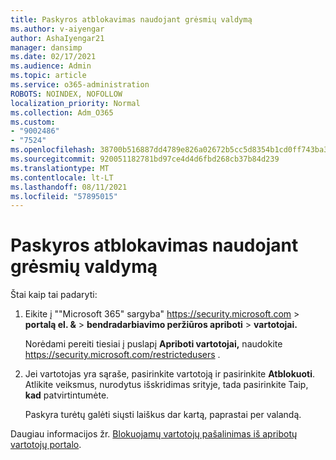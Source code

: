 ```yaml
---
title: Paskyros atblokavimas naudojant grėsmių valdymą
ms.author: v-aiyengar
author: AshaIyengar21
manager: dansimp
ms.date: 02/17/2021
ms.audience: Admin
ms.topic: article
ms.service: o365-administration
ROBOTS: NOINDEX, NOFOLLOW
localization_priority: Normal
ms.collection: Adm_O365
ms.custom:
- "9002486"
- "7524"
ms.openlocfilehash: 38700b516887dd4789e826a02672b5cc5d8354b1cd0ff743ba321724903413ba
ms.sourcegitcommit: 920051182781bd97ce4d4d6fbd268cb37b84d239
ms.translationtype: MT
ms.contentlocale: lt-LT
ms.lasthandoff: 08/11/2021
ms.locfileid: "57895015"
---
```

# <a name="unblock-an-account-by-using-threat-management"></a>Paskyros atblokavimas naudojant grėsmių valdymą

Štai kaip tai padaryti:

1. Eikite į ""Microsoft 365" sargyba" <https://security.microsoft.com> \> **portalą el. &** \> **bendradarbiavimo peržiūros apriboti** \> **vartotojai.**

   Norėdami pereiti tiesiai į puslapį **Apriboti vartotojai,** naudokite <https://security.microsoft.com/restrictedusers> .

2. Jei vartotojas yra sąraše, pasirinkite vartotoją ir pasirinkite **Atblokuoti**. Atlikite veiksmus, nurodytus išskridimas srityje, tada pasirinkite Taip, **kad** patvirtintumėte.

   Paskyra turėtų galėti siųsti laiškus dar kartą, paprastai per valandą.

Daugiau informacijos žr. [Blokuojamų vartotojų pašalinimas iš apribotų vartotojų portalo](https://docs.microsoft.com/microsoft-365/security/office-365-security/removing-user-from-restricted-users-portal-after-spam).

